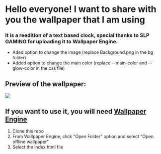 # Hello everyone! I want to share with you the wallpaper that I am using
### It is a reedition of a text based clock, special thanks to SLP GAMING for uploading it to Wallpaper Engine.


<ul>
  <li>Aded option to change the image (replace Background.png in the bg folder)</li>
  <li>Added option to change the main color (replace --main-color and --glow-color in the css file)</li>
 </ul>
 
 ## Preview of the wallpaper: 
<div>
  <img src="https://github.com/Juli-CVidal/Personalized-TextClock-Wallpaper/blob/master/Background%20Preview.jpg"/>
 </div>
 
 
 ## If you want to use it, you will need [Wallpaper Engine](https://store.steampowered.com/app/431960/Wallpaper_Engine/)
<ol>
  <li>Clone this repo</li>
  <li>From Wallpaper Engine, click "Open Folder" option and select "Open offline wallpaper"</li>
  <li>Select the index.html file</li>
</ol>
